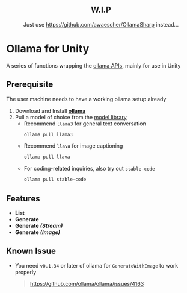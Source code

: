 ﻿<h2 align="center">W.I.P</h2>

<p align="center">
Just use <a href="https://github.com/awaescher/OllamaSharp">https://github.com/awaescher/OllamaSharp</a> instead...
</p>

# Ollama for Unity
A series of functions wrapping the [ollama APIs](https://github.com/ollama/ollama/blob/main/docs/api.md), mainly for use in Unity

## Prerequisite
The user machine needs to have a working ollama setup already

1. Download and Install [**ollama**](https://ollama.com/)
2. Pull a model of choice from the [model library](https://ollama.com/library)
    - Recommend `llama3` for general text conversation
        ```bash
        ollama pull llama3
        ```
    - Recommend `llava` for image captioning
        ```bash
        ollama pull llava
        ```
    - For coding-related inquiries, also try out `stable-code`
        ```bash
        ollama pull stable-code
        ```

## Features

- **List**
- **Generate**
- **Generate *(Stream)***
- **Generate *(Image)***

## Known Issue
- You need `v0.1.34` or later of ollama for `GenerateWithImage` to work properly
    > https://github.com/ollama/ollama/issues/4163
